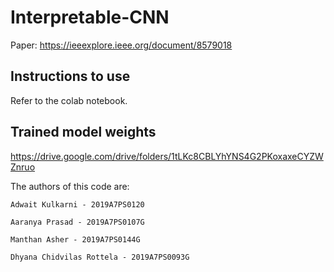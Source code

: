 # Interpretable-CNN

Paper: <https://ieeexplore.ieee.org/document/8579018>

## Instructions to use

Refer to the colab notebook.

## Trained model weights

<https://drive.google.com/drive/folders/1tLKc8CBLYhYNS4G2PKoxaxeCYZWZnruo>

The authors of this code are:

    Adwait Kulkarni - 2019A7PS0120

    Aaranya Prasad - 2019A7PS0107G

    Manthan Asher - 2019A7PS0144G

    Dhyana Chidvilas Rottela - 2019A7PS0093G
